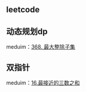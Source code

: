 ## leetcode

## 动态规划dp

meduim：[368. 最大整除子集](https://github.com/maninbule/DailyQuestion/issues/1)


## 双指针

meduim：[16.最接近的三数之和](https://github.com/maninbule/DailyQuestion/issues/2)
